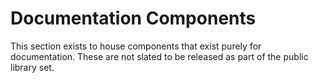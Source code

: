 # Documentation Components

This section exists to house components that exist purely for documentation. These are not slated to be released as part of the public library set.
